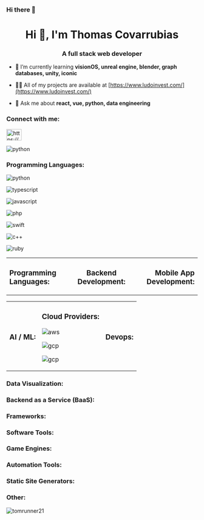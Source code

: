 ### Hi there 👋

<!--
**tomrunner21/tomrunner21** is a ✨ _special_ ✨ repository because its `README.md` (this file) appears on your GitHub profile.

Here are some ideas to get you started:

- 🔭 I’m currently working on ...
- 🌱 I’m currently learning ...
- 👯 I’m looking to collaborate on ...
- 🤔 I’m looking for help with ...
- 💬 Ask me about ...
- 📫 How to reach me: ...
- 😄 Pronouns: ...
- ⚡ Fun fact: ...
-->

<h1 align="center">Hi 👋, I'm Thomas Covarrubias</h1>
<h3 align="center">A full stack web developer</h3>



- 🌱 I’m currently learning **visionOS, unreal engine, blender, graph databases, unity, iconic**

- 👨‍💻 All of my projects are available at [https://www.ludoinvest.com/](https://www.ludoinvest.com/)

- 💬 Ask me about **react, vue, python, data engineering**

<h3 align="left">Connect with me:</h3>
<p align="left">
<a href="https://linkedin.com/in/thomas-c-34a114110/" target="blank"><img align="center" src="https://raw.githubusercontent.com/rahuldkjain/github-profile-readme-generator/master/src/images/icons/Social/linked-in-alt.svg" alt="https://www.linkedin.com/in/thomas-c-34a114110/" height="30" width="40" /></a>
</p>

<p align="left"> <img src="https://img.shields.io/badge/-Python-000?&logo=Python" alt="python" /> </p>
<h3 align="left">Programming Languages:</h3>
<p align="left"> <img src="https://img.shields.io/badge/Python-3776AB?style=for-the-badge&logo=python&logoColor=white" alt="python" /> </p>
<p align="left"> <img src="https://img.shields.io/badge/TypeScript-007ACC?style=for-the-badge&logo=typescript&logoColor=white" alt="typescript" /> </p>
<p align="left"> <img src="https://img.shields.io/badge/JavaScript-F7DF1E?style=for-the-badge&logo=javascript&logoColor=black" alt="javascript" /> </p>
<p align="left"> <img src="https://img.shields.io/badge/PHP-777BB4?style=for-the-badge&logo=php&logoColor=white" alt="php" /> </p>
<p align="left"> <img src="https://img.shields.io/badge/Swift-FA7343?style=for-the-badge&logo=swift&logoColor=white" alt="swift" /> </p>
<p align="left"> <img src="" alt="c++" /> </p>
<p align="left"> <img src="https://img.shields.io/badge/Ruby-CC342D?style=for-the-badge&logo=ruby&logoColor=white" alt="ruby" /> </p>

<table width="100%">
<tr>
<!-- For Left Alignment -->
<td align="left"><h3>Programming Languages:</h3></td>

<!-- For Center Alignment -->
<td align="center"><h3>Backend Development:</h3></td>

<!-- For Right Alignment -->
<td align="right" border="0"><h3>Mobile App Development:</h3></td>
</tr>
</table>

<table dir="auto">
<tr dir="auto">
<!-- For Left Alignment -->
<td align="left"><h3>AI / ML:</h3></td>

<!-- For Center Alignment -->
<td align="center">
  <h3>Cloud Providers:</h3>
  <p align="left"> <img src="https://img.shields.io/badge/Amazon_AWS-232F3E?style=for-the-badge&logo=amazon-aws&logoColor=white" alt="aws" /> </p>
  <p align="left"> <img src="https://img.shields.io/badge/Google_Cloud-4285F4?style=for-the-badge&logo=google-cloud&logoColor=white" alt="gcp" /> </p>
  <p align="left"> <img src="https://img.shields.io/badge/Microsoft_Azure-0089D6?style=for-the-badge&logo=microsoft-azure&logoColor=white" alt="gcp" /> </p>
</td>

<!-- For Right Alignment -->
<td align="right" border="0"><h3>Devops:</h3></td>
</tr>
</table>

<h3 align="left">Data Visualization:</h3>

<h3 align="left">Backend as a Service (BaaS):</h3>

<h3 align="left">Frameworks:</h3>

<h3 align="left">Software Tools:</h3>

<h3 align="left">Game Engines:</h3>

<h3 align="left">Automation Tools:</h3>

<h3 align="left">Static Site Generators:</h3>

<h3 align="left">Other:</h3>

<p><img align="center" src="https://github-readme-stats.vercel.app/api/top-langs?username=tomrunner21&show_icons=true&theme=dark&title_color=ff0000&text_color=7300ff&locale=en&layout=compact" alt="tomrunner21" /></p>
